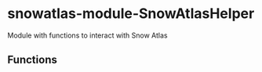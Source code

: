 # snowatlas-module-SnowAtlasHelper
Module with functions to interact with Snow Atlas

## Functions

